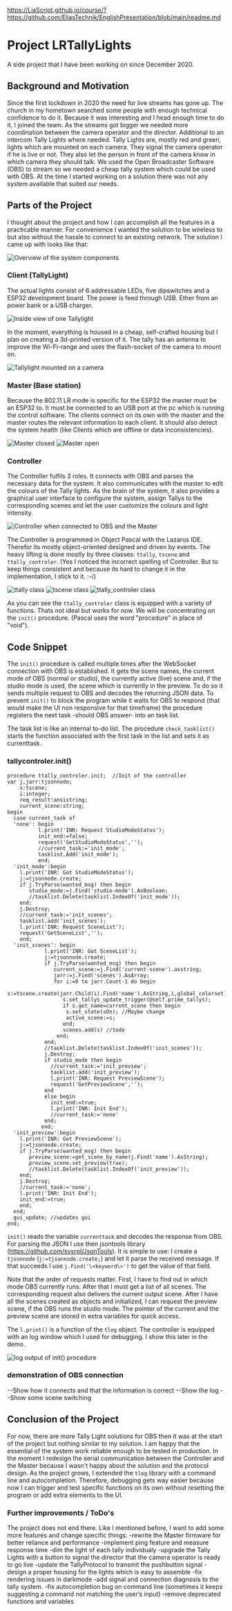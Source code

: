<https://LiaScript.github.io/course/?https://github.com/EliasTechnik/EnglishPresentation/blob/main/readme.md>

# Project LRTallyLights

A side project that I have been working on since December 2020.

## Background and Motivation

Since the first lockdown in 2020 the need for live streams has gone up. The church in my hometown searched some people with enough technical confidence to do it. Because it was interesting and I head enough time to do it, I joined the team. As the streams got bigger we needed more coordination between the camera operator and the director. Additional to an intercom Tally Lights where needed.
Tally Lights are, mostly red and green, lights which are mounted on each camera. They signal the camera operator if he is live or not. They also let the person in front of the camera know in which camera they should talk. We used the Open Broadcaster Software (OBS) to stream so we needed a cheap tally system which could be used with OBS. At the time I started working on a solution there was not any system available that suited our needs.

## Parts of the Project

I thought about the project and how I can accomplish all the features in a practicable manner. For convenience I wanted the solution to be wireless to but also without the hassle to connect to an existing network. The solution I came up with looks like that:

![Overview of the system components](img/overview.png)

### Client (TallyLight)

The actual lights consist of 6 addressable LEDs, five dipswitches and a ESP32 development board. The power is feed through USB. Ether from an power bank or a USB charger.

![Inside view of one Tallylight](img/tally_open.jpg)

In the moment, everything is housed in a cheap, self-crafted housing but I plan on creating a 3d-printed version of it. The tally has an antenna to improve the Wi-Fi-range and uses the flash-socket of the camera to mount on.

![Tallylight mounted on a camera](img/tally_on_camera.jpg)

### Master (Base station)

Because the 802.11 LR mode is specific for the ESP32 the master must be an ESP32 to. It must be connected to an USB port at the pc which is running the control software. The clients connect on its own with the master and the master routes the relevant information to each client. It should also detect the system health (like Clients which are offline or data inconsistencies).

![Master closed](img/master_closed.jpg)
![Master open](img/master_open.jpg)

### Controller

The Controller fulfils 3 roles. It connects with OBS and parses the necessary data for the system. It also communicates with the master to edit the colours of the Tally lights. As the brain of the system, it also provides a graphical user interface to configure the system, assign Tallys to the corresponding scenes and let the user customize the colours and light intensity.

![Controller when connected to OBS and the Master](img/ControlerUIConnected.PNG)

The Controller is programmed in Object Pascal with the Lazarus IDE. Therefor its mostly object-oriented designed and driven by events.
The heavy lifting is done mostly by three classes: `ttally`, `tscene` and `ttally_controler`. (Yes I noticed the incorrect spelling of Controller. But to keep things consistent and because its hard to change it in the implementation, I stick to it. :-/)

![ttally class](img/ttally.png)
![tscene class](img/tscene.png)
![ttally_controler class](img/ttally_controler.png)

As you can see the `ttally_controler` class is equipped with a variety of functions. Thats not ideal but works for now. We will be concentrating on the `init()` procedure. (Pascal uses the word "procedure" in place of "void").

## Code Snippet

The `init()` procedure is called multiple times after the WebSocket connection with OBS is established. It gets the scene names, the current mode of OBS (normal or studio), the currently active (live) scene and, if the studio mode is used, the scene which is currently in the preview. To do so it sends multiple request to OBS and decodes the returning JSON data. To prevent `init()` to block the program while it waits for OBS to respond (that would make the UI non responsive for that timeframe) the procedure registers the next task -should OBS answer- into an task list.

The task list is like an internal to-do list. The procedure `check_tasklist()` starts the function associated with the first task in the list and sets it as currenttask.

### tallycontroler.init()
```Delphi ttally_controler.init.pas
procedure ttally_controler.init;  //Init of the controller
var j,jarr:tjsonnode;
    s:tscene;
    i:integer;
    req_result:ansistring;
    current_scene:string;
begin
  case current_task of
  'none': begin
          l.print('INR: Request StudioModeStatus');
          init_end:=false;
          request('GetStudioModeStatus','');
          //current_task:='init_mode';
          tasklist.Add('init_mode');
          end;
  'init_mode':begin
    l.print('INR: Got StudioModeStatus');
    j:=tjsonnode.create;
    if j.TryParse(wanted_msg) then begin
       studio_mode:=j.Find('studio-mode').AsBoolean;
       //tasklist.Delete(tasklist.IndexOf('init_mode'));
    end;
    j.Destroy;
    //current_task:='init_scenes';
    tasklist.add('init_scenes');
    l.print('INR: Request SceneList');
    request('GetSceneList','');
    end;
  'init_scenes': begin
            l.print('INR: Got SceneList');
            j:=tjsonnode.create;
            if j.TryParse(wanted_msg) then begin
               current_scene:=j.Find('current-scene').asstring;
               jarr:=j.Find('scenes').AsArray;
               for i:=0 to jarr.Count-1 do begin
                  s:=tscene.create(jarr.Child(i).Find('name').AsString,i,global_colorset);
                  s.set_tallys_update_trigger(@self.prime_tallys);
                  if s.get_name=current_scene then begin
                   s.set_state(sOn); //Maybe change
                   active_scene:=s;
                  end;
                  scenes.add(s) //todo
                end;
            end;
            //tasklist.Delete(tasklist.IndexOf('init_scenes'));
            j.Destroy;
            if studio_mode then begin
              //current_task:='init_preview';
              tasklist.add('init_preview');
              l.print('INR: Request PreviewScene');
              request('GetPreviewScene','');
            end
            else begin
              init_end:=true;
              l.print('INR: Init End');
              //current_task:='none'
            end;
           end;
  'init_preview':begin
    l.print('INR: Got PreviewScene');
    j:=tjsonnode.create;
    if j.TryParse(wanted_msg) then begin
       preview_scene:=get_scene_by_name(j.Find('name').AsString);
       preview_scene.set_preview(true);
       //tasklist.Delete(tasklist.IndexOf('init_preview'));
    end;
    j.Destroy;
    //current_task:='none';
    l.print('INR: Init End');
    init_end:=true;
    end;
  end;
  gui_update; //updates gui
end;

```


`init()` reads the variable `currenttask` and decodes the response from OBS. For parsing the JSON I use then jsontools library (<https://github.com/sysrpl/JsonTools>). It is simple to use: I create a `tjsonnode` (`j:=tjsonnode.create;`) and let it parse the received message. If that succeeds I use `j.Find('\<keyword\>')` to get the value of that field.

Note that the order of requests matter. First, I have to find out in which mode OBS currently runs. After that I must get a list of all scenes. The corresponding request also delivers the current output scene. After I have all the scenes created as objects and initialized, I can request the preview scene, if the OBS runs the studio mode. The pointer of the current and the preview scene are stored in extra variables for quick access.

The `l.print()` is a function of the `tlog` object. The controller is equipped with an log window which I used for debugging. I show this later in the demo.

![log output of init() procedure](img/output_of_init().PNG)

### demonstration of OBS connection

--Show how it connects and that the information is correct
--Show the log
--Show some scene switching

## Conclusion of the Project

For now, there are more Tally Light solutions for OBS then it was at the start of the project but nothing similar to my solution. I am happy that the essential of the system work reliable enough to be tested in production. In the moment I redesign the serial communication between the Controller and the Master because I wasn't happy about the solution and the protocol design. As the project grows, I extended the `tlog` library with a command line and autocompletion. Therefore, debugging gets way easier because now I can trigger and test specific functions on its own without resetting the program or add extra elements to the UI.  

### Further improvements / ToDo's

The project does not end there. Like I mentioned before, I want to add some more features and change specific things:
    -rewrite the Master firmware for better reliance and performance
    -implement ping feature and measure response time
    -dim the light of each tally individualy
    -upgrade the Tally Lights with a button to signal the director that the camera operator is ready to go live
    -update the TallyProtocol to transmit the pushbutton signal
    -design a proper housing for the lights which is easy to assemble
    -fix rendering issues in darkmode
    -add signal and connection diagnosis to the tally system.
    -fix autocompletion bug on command line (sometimes it keeps suggesting a command not matching the user’s input)
    -remove deprecated functions and variables
